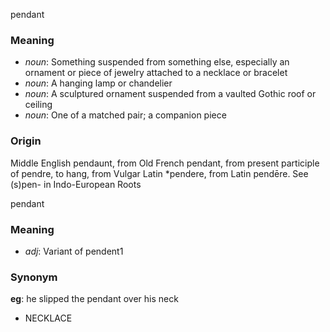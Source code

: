 pendant
### Meaning
+ _noun_: Something suspended from something else, especially an ornament or piece of jewelry attached to a necklace or bracelet
+ _noun_: A hanging lamp or chandelier
+ _noun_: A sculptured ornament suspended from a vaulted Gothic roof or ceiling
+ _noun_: One of a matched pair; a companion piece

### Origin

Middle English pendaunt, from Old French pendant, from present participle of pendre, to hang, from Vulgar Latin *pendere, from Latin pendēre. See (s)pen- in Indo-European Roots

pendant
### Meaning
+ _adj_: Variant of pendent1

### Synonym

__eg__: he slipped the pendant over his neck

+ NECKLACE


